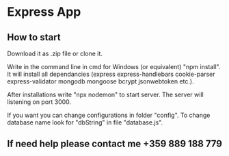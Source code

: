# Express App

## How to start
Download it as .zip file or clone it. 

Write in the command line in cmd for Windows (or equivalent) "npm install". It will install all dependancies (express express-handlebars cookie-parser express-validator mongodb mongoose bcrypt jsonwebtoken etc.).

After installations write "npx nodemon" to start server. The server will listening on port 3000.

If you want you can change configurations in folder "config". To change database name look for "dbString" in file "database.js".

## If need help please contact me +359 889 188 779
